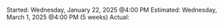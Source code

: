 Started: Wednesday, January 22, 2025 @4:00 PM
Estimated: Wednesday, March 1, 2025 @4:00 PM (5 weeks)
Actual:
